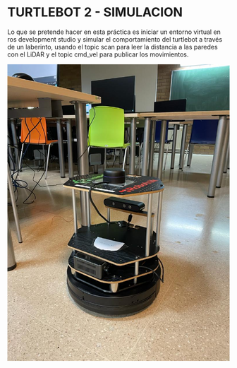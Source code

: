 # TURTLEBOT 2 - SIMULACION

Lo que se pretende hacer en esta práctica es iniciar un entorno virtual en ros development studio y simular el comportamiento del turtlebot a través de un laberinto, usando el topic scan para leer la distancia a las paredes con el LiDAR y el topic cmd_vel para publicar los movimientos.

![](https://github.com/comesanaLuis/GitHub_Proyectos_Integrados/blob/main/TURTLEBOT%202%20-%20SIMULACION/TurtleBotReal.jpg)
